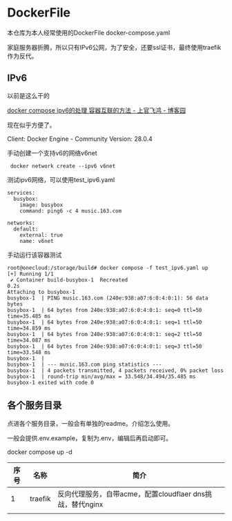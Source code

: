 # DockerFile

本仓库为本人经常使用的DockerFile  docker-compose.yaml

家庭服务器折腾，所以只有IPv6公网，为了安全，还要ssl证书，最终使用traefik作为反代。

## IPv6

以前是这么干的

[docker compose ipv6的处理 容器互联的方法 - 上官飞鸿 - 博客园](https://www.cnblogs.com/jackadam/p/16617369.html)

现在似乎方便了。

Client: Docker Engine - Community
 Version:    28.0.4

手动创建一个支持v6的网络v6net

```
 docker network create --ipv6 v6net
```

测试ipv6网络，可以使用test_ipv6.yaml

```
services:
  busybox:
    image: busybox
    command: ping6 -c 4 music.163.com

networks:
  default:
    external: true
    name: v6net

```

手动运行该容器测试

```
root@onecloud:/storage/build# docker compose -f test_ipv6.yaml up
[+] Running 1/1
 ✔ Container build-busybox-1  Recreated                                                                                                                                                                                                 0.2s
Attaching to busybox-1
busybox-1  | PING music.163.com (240e:938:a07:6:0:4:0:1): 56 data bytes
busybox-1  | 64 bytes from 240e:938:a07:6:0:4:0:1: seq=0 ttl=50 time=35.485 ms
busybox-1  | 64 bytes from 240e:938:a07:6:0:4:0:1: seq=1 ttl=50 time=34.859 ms
busybox-1  | 64 bytes from 240e:938:a07:6:0:4:0:1: seq=2 ttl=50 time=34.087 ms
busybox-1  | 64 bytes from 240e:938:a07:6:0:4:0:1: seq=3 ttl=50 time=33.548 ms
busybox-1  |
busybox-1  | --- music.163.com ping statistics ---
busybox-1  | 4 packets transmitted, 4 packets received, 0% packet loss
busybox-1  | round-trip min/avg/max = 33.548/34.494/35.485 ms
busybox-1 exited with code 0

```

## 各个服务目录

点进各个服务目录，一般会有单独的readme。介绍怎么使用。

一般会提供.env.example，复制为.env，编辑后再启动即可。

docker compose up -d

| 序号 | 名称    | 简介                                                      |
| ---- | ------- | --------------------------------------------------------- |
| 1    | traefik | 反向代理服务，自带acme，配置cloudflaer dns挑战，替代nginx |
|      |         |                                                           |
